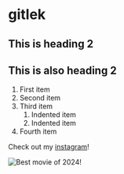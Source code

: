 # gitlek

## This is heading 2

<h2>This is also heading 2</h2>

1. First item
2. Second item
3. Third item
    1. Indented item
    2. Indented item
4. Fourth item

Check out my [instagram](https://www.instagram.com/bnelltoft/)!

![Best movie of 2024!](https://www.imdb.com/title/tt15239678/mediaviewer/rm1391346433/?ref_=tt_ov_i "Dune: Part Two")
